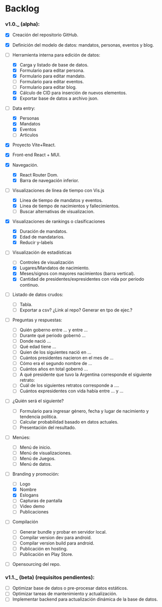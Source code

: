 # Backlog 

### v1.0._ (alpha):  
  - [x] Creación del repositorio GitHub.  
  - [x] Definición del modelo de datos: mandatos, personas, eventos y blog.  
  - [ ] Herramienta interna para edición de datos:  
    - [x] Carga y listado de base de datos.  
    - [x] Formulario para editar persona.  
    - [x] Formulario para editar mandato.  
    - [ ] Formulario para editar eventos.  
    - [ ] Formulario para editar blog.  
    - [x] Cálculo de CID para inserción de nuevos elementos.  
    - [x] Exportar base de datos a archivo json.  
  - [ ] Data entry:  
    - [x] Personas  
    - [x] Mandatos  
    - [x] Eventos  
    - [ ] Articulos  
  - [x] Proyecto Vite+React.  
  - [x] Front-end React + MUI.  
  - [x] Navegación.  
    - [x] React Router Dom.  
    - [x] Barra de navegación inferior.  
  - [ ] Visualizaciones de línea de tiempo con Vis.js  
    - [x] Linea de tiempo de mandatos y eventos.  
    - [x] Linea de tiempo de nacimientos y fallecimientos.  
    - [ ] Buscar alternativas de visualizacion.  
  - [x] Visualizaciones de rankings o clasificaciones  
    - [x] Duración de mandatos.  
    - [x] Edad de mandatarios.  
    - [x] Reducir y-labels  
  - [ ] Visualización de estadísticas  
    - [ ] Controles de visualización
    - [x] Lugares/Mandatos de nacimiento.  
    - [x] Meses/signos con mayores nacimientos (barra vertical).  
    - [x] Cantidad de presidentes/expresidentes con vida por periodo continuo.  
  - [ ] Listado de datos crudos:  
    - [ ] Tabla.  
    - [ ] Exportar a csv? ¿Link al repo? Generar en tpo de ejec.?  
  - [ ] Preguntas y respuestas:  
    - [ ] Quién goberno entre ... y entre ...  
    - [ ] Durante qué periodo gobernó ...  
    - [ ] Donde nació ...  
    - [ ] Qué edad tiene ...  
    - [ ] Quien de los siguientes nació en ...  
    - [ ] Cuántos presidentes nacieron en el mes de ...  
    - [ ] Cómo era el segundo nombre de ...  
    - [ ] Cuántos años en total gobernó ...  
    - [ ] A qué presidente que tuvo la Argentina corresponde el siguiente retrato:  
    - [ ] Cuál de los siguientes retratos corresponde a ....  
    - [ ] Cuántos expresidentes con vida había entre ... y ...  
  - [ ] ¿Quién será el siguiente?  
    - [ ] Formulario para ingresar género, fecha y lugar de nacimiento y tendencia politica.  
    - [ ] Calcular probabilidad basado en datos actuales.  
    - [ ] Presentación del resultado.  
  - [ ] Menúes:  
    - [ ] Menú de inicio.  
    - [ ] Menú de visualizaciones.  
    - [ ] Menú de Juegos.  
    - [ ] Menú de datos.  
  - [ ] Branding y promoción:  
    - [ ] Logo  
    - [x] Nombre  
    - [x] Eslogans  
    - [ ] Capturas de pantalla  
    - [ ] Video demo  
    - [ ] Publicaciones  
  - [ ] Compilación  
    - [ ] Generar bundle y probar en servidor local.  
    - [ ] Compilar version dev para android.  
    - [ ] Compilar version build para android.  
    - [ ] Publicación en hosting.  
    - [ ] Publicación en Play Store.  
  - [ ] Opensourcing del repo.  
  

### v1.1._ (beta) (requisitos pendientes):  
  - [ ] Optimizar base de datos o pre-procesar datos estáticos.  
  - [ ] Optimizar tareas de mantenimiento y actualización.  
  - [ ] Implementar backend para actualización dinámica de la base de datos.  